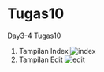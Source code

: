 # Tugas10
Day3-4 Tugas10

1. Tampilan Index
![index](https://user-images.githubusercontent.com/36390515/87623717-3e9cdc80-c750-11ea-9c91-861630482dfa.JPG)
2. Tampilan Edit
![edit](https://user-images.githubusercontent.com/36390515/87623597-ef56ac00-c74f-11ea-8d82-9ba0e80a69f8.JPG)
